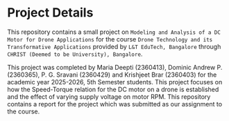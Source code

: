 # Project Details
This repository contains a small project on `Modeling and Analysis of a DC Motor for Drone Applications` for the course `Drone Technology and its Transformative Applications` provided by `L&T EduTech, Bangalore` through `CHRIST (Deemed to be University), Bangalore`.

This project was completed by Maria Deepti (2360413), Dominic Andrew P. (2360365), P. G. Sravani (2360429) and Krishjeet Brar (2360403) for the academic year 2025-2026, 5th Semester students. This project focuses on how the Speed-Torque relation for the DC motor on a drone is established and the effect of varying supply voltage on motor RPM. This repository contains a report for the project which was submitted as our assignment to the course.

